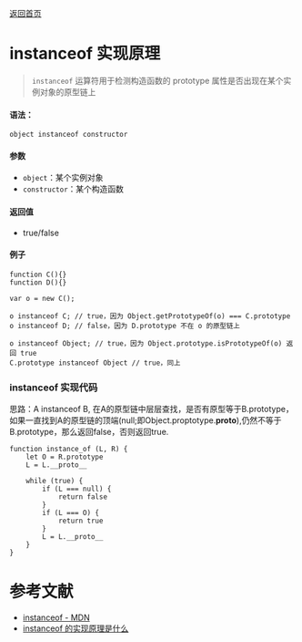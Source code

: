 [返回首页](../../README.md)

# instanceof 实现原理

> `instanceof` 运算符用于检测构造函数的 prototype 属性是否出现在某个实例对象的原型链上

#### 语法：
```
object instanceof constructor
```

#### 参数

* `object`：某个实例对象
* `constructor`：某个构造函数

#### 返回值

* true/false

#### 例子
```
function C(){} 
function D(){} 

var o = new C();

o instanceof C; // true，因为 Object.getPrototypeOf(o) === C.prototype
o instanceof D; // false，因为 D.prototype 不在 o 的原型链上

o instanceof Object; // true，因为 Object.prototype.isPrototypeOf(o) 返回 true
C.prototype instanceof Object // true，同上
```

### instanceof 实现代码

思路：A instanceof B, 在A的原型链中层层查找，是否有原型等于B.prototype，如果一直找到A的原型链的顶端(null;即Object.proptotype.__proto__),仍然不等于B.prototype，那么返回false，否则返回true.

```
function instance_of (L, R) {
    let O = R.prototype
    L = L.__proto__

    while (true) {
        if (L === null) {
            return false
        }
        if (L === O) {
            return true
        }
        L = L.__proto__
    }
}
```


# 参考文献

* [instanceof - MDN](https://developer.mozilla.org/zh-CN/docs/Web/JavaScript/Reference/Operators/instanceof)
* [ instanceof 的实现原理是什么](https://juejin.im/post/5cab0c45f265da2513734390#heading-1)